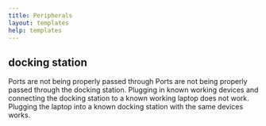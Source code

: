 ```yaml
---
title: Peripherals
layout: templates
help: templates
---
```


## docking station

Ports are not being properly passed through
Ports are not being properly passed through the docking station. Plugging in known working devices and connecting the docking station to a known working laptop does not work. Plugging the laptop into a known docking station with the same devices works.
